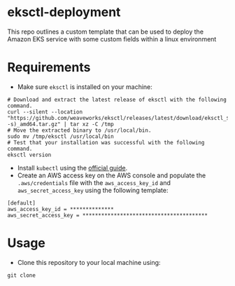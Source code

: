 # eksctl-deployment
This repo outlines a custom template that can be used to deploy the Amazon EKS service with some custom fields within a linux environment

# Requirements
- Make sure `eksctl` is installed on your machine:
```
# Download and extract the latest release of eksctl with the following command.
curl --silent --location "https://github.com/weaveworks/eksctl/releases/latest/download/eksctl_$(uname -s)_amd64.tar.gz" | tar xz -C /tmp
# Move the extracted binary to /usr/local/bin.
sudo mv /tmp/eksctl /usr/local/bin
# Test that your installation was successful with the following command. 
eksctl version
```

- Install `kubectl` using the [official guide](https://kubernetes.io/docs/tasks/tools/install-kubectl-linux/#install-kubectl-on-linux).
- Create an AWS access key on the AWS console and populate the `.aws/credentials` file with the `aws_access_key_id` and `aws_secret_access_key` using the following template:
```
[default]
aws_access_key_id = **************
aws_secret_access_key = ****************************************
```

# Usage
- Clone this repository to your local machine using:
```
git clone 
```
